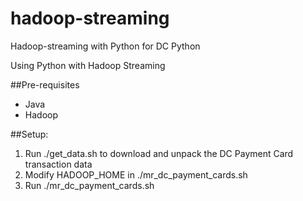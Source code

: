 hadoop-streaming
================

Hadoop-streaming with Python for DC Python

Using Python with Hadoop Streaming

##Pre-requisites
  - Java
  - Hadoop


##Setup:
  1.  Run ./get_data.sh to download and unpack the DC Payment Card transaction data
  2.  Modify HADOOP_HOME in ./mr_dc_payment_cards.sh
  3.  Run ./mr_dc_payment_cards.sh
